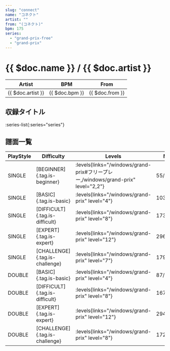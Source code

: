 ```yaml
---
slug: "connect"
name: "コネクト"
artist: ""
from: "(コネクト)"
bpm: 175
series:
  - "grand-prix-free"
  - "grand-prix"
---
```


# {{ $doc.name }} / {{ $doc.artist }}

|Artist|BPM|From|
|------|---|----|
|{{ $doc.artist }}|{{ $doc.bpm }}|{{ $doc.from }}|

## 収録タイトル

:series-list{:series="series"}

## 譜面一覧

|PlayStyle|Difficulty|Levels|Notes|Movie|
|---------|----------|------|-----|-----|
|SINGLE|[BEGINNER]{.tag.is-beginner}| :levels{links="/windows/grand-prix#フリープレー,/windows/grand-prix" level="2,2"}|55/6||
|SINGLE|[BASIC]{.tag.is-basic}| :levels{links="/windows/grand-prix" level="4"}|103/12||
|SINGLE|[DIFFICULT]{.tag.is-difficult}| :levels{links="/windows/grand-prix" level="8"}|173/21||
|SINGLE|[EXPERT]{.tag.is-expert}| :levels{links="/windows/grand-prix" level="12"}|296/21||
|SINGLE|[CHALLENGE]{.tag.is-challenge}| :levels{links="/windows/grand-prix" level="7"}|179/12(30)||
|DOUBLE|[BASIC]{.tag.is-basic}| :levels{links="/windows/grand-prix" level="4"}|87/7||
|DOUBLE|[DIFFICULT]{.tag.is-difficult}| :levels{links="/windows/grand-prix" level="8"}|167/23||
|DOUBLE|[EXPERT]{.tag.is-expert}| :levels{links="/windows/grand-prix" level="12"}|294/20||
|DOUBLE|[CHALLENGE]{.tag.is-challenge}| :levels{links="/windows/grand-prix" level="8"}|172/12(31)||
